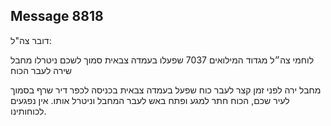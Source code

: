## Message 8818

דובר צה"ל:

לוחמי צה״ל מגדוד המילואים 7037 שפעלו בעמדה צבאית סמוך לשכם ניטרלו מחבל שירה לעבר הכוח

מחבל ירה לפני זמן קצר לעבר כוח שפעל בעמדה צבאית בכניסה לכפר דיר שרף בסמוך לעיר שכם, הכוח חתר למגע ופתח באש לעבר המחבל וניטרל אותו. אין נפגעים לכוחותינו.

